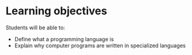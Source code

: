 # Learning objectives
Students will be able to:
- Define what a programming language is
- Explain why computer programs are written in specialized languages
